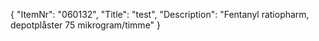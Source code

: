 {
  "ItemNr": "060132",
  "Title": "test",
  "Description": "Fentanyl ratiopharm, depotplåster 75 mikrogram/timme"
}